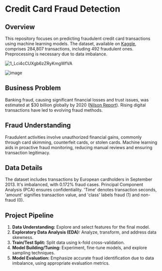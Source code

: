 # Credit Card Fraud Detection

## Overview

This repository focuses on predicting fraudulent credit card transactions using machine learning models. The dataset, available on [Kaggle](https://www.kaggle.com/mlg-ulb/creditcardfraud), comprises 284,807 transactions, including 492 fraudulent ones. Preprocessing is necessary due to data imbalance.

![1_Lci4cCUXgb6zZRyKmgWfVA](https://github.com/Vishal-74/CreditCardFraudDetectionProject/assets/115347234/fa9c32df-4f44-4dbd-9caf-73f84f506d97)

![image](https://github.com/Vishal-74/CreditCardFraudDetectionProject/assets/115347234/d3a901d7-9d8d-491a-99b5-577463d5b8c7)



## Business Problem

Banking fraud, causing significant financial losses and trust issues, was estimated at $30 billion globally by 2020 ([Nilson Report](https://nilsonreport.com/upload/content_promo/The_Nilson_Report_Issue_1164.pdf)). Rising digital transactions have led to evolving fraud methods.

## Fraud Understanding

Fraudulent activities involve unauthorized financial gains, commonly through card skimming, counterfeit cards, or stolen cards. Machine learning aids in proactive fraud monitoring, reducing manual reviews and ensuring transaction legitimacy.

## Data Details

The dataset includes transactions by European cardholders in September 2013. It's imbalanced, with 0.172% fraud cases. Principal Component Analysis (PCA) ensures confidentiality. 'Time' denotes transaction seconds, 'amount' signifies transaction value, and 'class' labels fraud (1) and non-fraud (0).

## Project Pipeline

1. **Data Understanding:** Explore and select features for the final model.
2. **Exploratory Data Analysis (EDA):** Analyze, transform, and address data skewness.
3. **Train/Test Split:** Split data using k-fold cross-validation.
4. **Model Building/Tuning:** Experiment, fine-tune models, and explore sampling techniques.
5. **Model Evaluation:** Emphasize accurate fraud identification due to data imbalance, using appropriate evaluation metrics.
